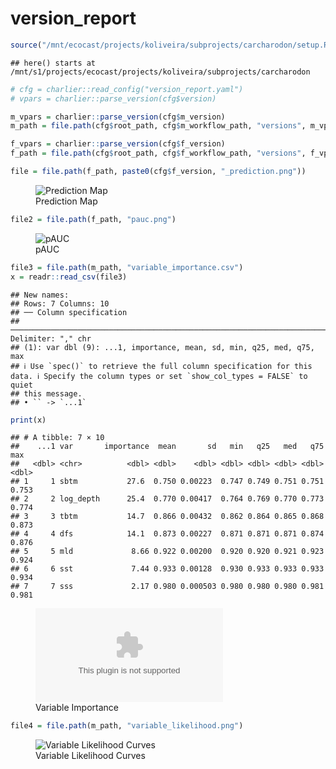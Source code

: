 version_report
================

``` r
source("/mnt/ecocast/projects/koliveira/subprojects/carcharodon/setup.R")
```

    ## here() starts at /mnt/s1/projects/ecocast/projects/koliveira/subprojects/carcharodon

``` r
# cfg = charlier::read_config("version_report.yaml")
# vpars = charlier::parse_version(cfg$version)

m_vpars = charlier::parse_version(cfg$m_version)
m_path = file.path(cfg$root_path, cfg$m_workflow_path, "versions", m_vpars[["major"]], m_vpars[["minor"]], cfg$m_version)

f_vpars = charlier::parse_version(cfg$f_version)
f_path = file.path(cfg$root_path, cfg$f_workflow_path, "versions", f_vpars[["major"]], f_vpars[["minor"]], cfg$f_version)
```

``` r
file = file.path(f_path, paste0(cfg$f_version, "_prediction.png"))
```

<figure>
<img
src="/mnt/s1/projects/ecocast/projects/koliveira/subprojects/carcharodon/workflows/forecast_workflow/versions/v01/0400/v01.0400.09/v01.0400.09_prediction.png"
alt="Prediction Map" />
<figcaption aria-hidden="true">Prediction Map</figcaption>
</figure>

``` r
file2 = file.path(f_path, "pauc.png")
```

<figure>
<img
src="/mnt/s1/projects/ecocast/projects/koliveira/subprojects/carcharodon/workflows/forecast_workflow/versions/v01/0400/v01.0400.09/pauc.png"
alt="pAUC" />
<figcaption aria-hidden="true">pAUC</figcaption>
</figure>

``` r
file3 = file.path(m_path, "variable_importance.csv")
x = readr::read_csv(file3)
```

    ## New names:
    ## Rows: 7 Columns: 10
    ## ── Column specification
    ## ──────────────────────────────────────────────────────────────────────────────────────────────────────────────────────── Delimiter: "," chr
    ## (1): var dbl (9): ...1, importance, mean, sd, min, q25, med, q75, max
    ## ℹ Use `spec()` to retrieve the full column specification for this data. ℹ Specify the column types or set `show_col_types = FALSE` to quiet
    ## this message.
    ## • `` -> `...1`

``` r
print(x)
```

    ## # A tibble: 7 × 10
    ##    ...1 var       importance  mean       sd   min   q25   med   q75   max
    ##   <dbl> <chr>          <dbl> <dbl>    <dbl> <dbl> <dbl> <dbl> <dbl> <dbl>
    ## 1     1 sbtm           27.6  0.750 0.00223  0.747 0.749 0.751 0.751 0.753
    ## 2     2 log_depth      25.4  0.770 0.00417  0.764 0.769 0.770 0.773 0.774
    ## 3     3 tbtm           14.7  0.866 0.00432  0.862 0.864 0.865 0.868 0.873
    ## 4     4 dfs            14.1  0.873 0.00227  0.871 0.871 0.871 0.874 0.876
    ## 5     5 mld             8.66 0.922 0.00200  0.920 0.920 0.921 0.923 0.924
    ## 6     6 sst             7.44 0.933 0.00128  0.930 0.933 0.933 0.933 0.934
    ## 7     7 sss             2.17 0.980 0.000503 0.980 0.980 0.980 0.981 0.981

<figure>
<embed
src="/mnt/s1/projects/ecocast/projects/koliveira/subprojects/carcharodon/workflows/modeling_workflow/versions/v01/040/v01.040.09/variable_importance.csv" />
<figcaption aria-hidden="true">Variable Importance</figcaption>
</figure>

``` r
file4 = file.path(m_path, "variable_likelihood.png")
```

<figure>
<img
src="/mnt/s1/projects/ecocast/projects/koliveira/subprojects/carcharodon/workflows/modeling_workflow/versions/v01/040/v01.040.09/variable_likelihood.png"
alt="Variable Likelihood Curves" />
<figcaption aria-hidden="true">Variable Likelihood Curves</figcaption>
</figure>
